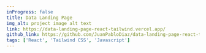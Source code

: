 ```yaml
---
inProgress: false
title: Data Landing Page
img_alt: project image alt text
link: https://data-landing-page-react-tailwind.vercel.app/
github_link: https://github.com/JuanPabloDiaz/data-landing-page-react-tailwind
tags: ['React', 'Tailwind CSS', 'Javascript']
---
```

